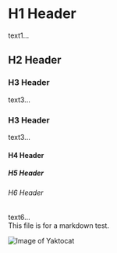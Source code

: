 # H1 Header
text1...

## H2 Header
### H3 Header
text3...

### H3 Header
text3...
#### H4 Header
##### H5 Header
###### H6 Header
text6...<br/>
This file is for a markdown test.

![Image of Yaktocat](https://octodex.github.com/images/yaktocat.png)

